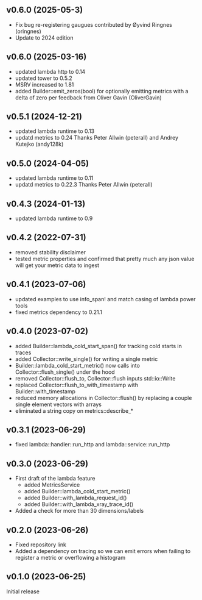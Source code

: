 ## v0.6.0 (2025-05-3)
* Fix bug re-registering gaugues contributed by Øyvind Ringnes (oringnes)
* Update to 2024 edition

## v0.6.0 (2025-03-16)
* updated lambda http to 0.14
* updated tower to 0.5.2
* MSRV increased to 1.81
* added Builder::emit_zeros(bool) for optionally emitting metrics with a delta of zero per feedback from Oliver Gavin (OliverGavin)

## v0.5.1 (2024-12-21)
* updated lambda runtime to 0.13
* updatd metrics to 0.24
Thanks Peter Allwin (peterall) and Andrey Kutejko (andy128k)

## v0.5.0 (2024-04-05)
* updated lambda runtime to 0.11
* updatd metrics to 0.22.3
Thanks Peter Allwin (peterall)

## v0.4.3 (2024-01-13)
* updated lambda runtime to 0.9

## v0.4.2 (2022-07-31)
* removed stability disclaimer
* tested metric properties and confirmed that pretty much any json value will get your metric data to ingest

## v0.4.1 (2023-07-06)
* updated examples to use info_span! and match casing of lambda power tools
* fixed metrics dependency to 0.21.1

## v0.4.0 (2023-07-02)

* added Builder::lambda_cold_start_span() for tracking cold starts in traces
* added Collector::write_single() for writing a single metric
* Builder::lambda_cold_start_metric() now calls into Collector::flush_single() under the hood
* removed Collector::flush_to, Collector::flush inputs std::io::Write 
* replaced Collector::flush_to_with_timestamp with Builder::with_timestamp
* reduced memory allocations in Collector::flush() by replacing a couple single element vectors with arrays
* eliminated a string copy on metrics::describe_*

## v0.3.1 (2023-06-29)

* fixed lambda::handler::run_http and lambda::service::run_http

## v0.3.0 (2023-06-29)

* First draft of the lambda feature
    * added MetricsService
    * added Builder::lambda_cold_start_metric()
    * added Builder::with_lambda_request_id()
    * added Builder::with_lambda_xray_trace_id()
* Added a check for more than 30 dimensions/labels

## v0.2.0 (2023-06-26)

* Fixed repository link
* Added a dependency on tracing so we can emit errors when failing to register a metric or overflowing a histogram

## v0.1.0 (2023-06-25)

Initial release
